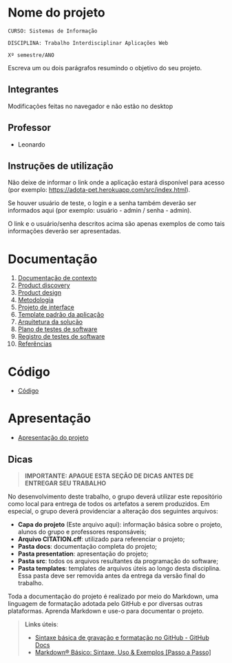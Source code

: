 # Nome do projeto

`CURSO: Sistemas de Informação`

`DISCIPLINA: Trabalho Interdisciplinar Aplicações Web`

`Xº semestre/ANO`

Escreva um ou dois parágrafos resumindo o objetivo do seu projeto.

## Integrantes

Modificações feitas no navegador e não estão no desktop

## Professor

* Leonardo

## Instruções de utilização

Não deixe de informar o link onde a aplicação estará disponível para acesso (por exemplo: https://adota-pet.herokuapp.com/src/index.html).

Se houver usuário de teste, o login e a senha também deverão ser informados aqui (por exemplo: usuário - admin / senha - admin).

O link e o usuário/senha descritos acima são apenas exemplos de como tais informações deverão ser apresentadas.

# Documentação

<ol>
<li><a href="docs/01-Contexto.md"> Documentação de contexto</a></li>
<li><a href="docs/02-Product-discovery.md"> Product discovery</a></li>
<li><a href="docs/03-Product-design.md"> Product design</a></li>
<li><a href="docs/04-Metodologia.md"> Metodologia</a></li>
<li><a href="docs/05-Projeto-interface.md"> Projeto de interface</a></li>
<li><a href="docs/06-Template-padrao.md"> Template padrão da aplicação</a></li>
<li><a href="docs/07-Arquitetura-solucao.md"> Arquitetura da solução</a></li>
<li><a href="docs/08-Plano-testes-software.md"> Plano de testes de software</a></li>
<li><a href="docs/09-Registro-testes-software.md"> Registro de testes de software</a></li>
<li><a href="docs/10-Referencias.md"> Referências</a></li>
</ol>

# Código

* <a href="src/README.md">Código</a>

# Apresentação

* <a href="presentation/README.md">Apresentação do projeto</a>

## Dicas 

> **IMPORTANTE: APAGUE ESTA SEÇÃO DE DICAS ANTES DE ENTREGAR SEU TRABALHO**

No desenvolvimento deste trabalho, o grupo deverá utilizar este repositório como local para entrega de todos os artefatos a serem produzidos. Em especial, o grupo deverá providenciar a alteração dos seguintes arquivos:

* **Capa do projeto** (Este arquivo aqui): informação básica sobre o projeto, alunos do grupo e professores responsáveis;
* **Arquivo CITATION.cff**: utilizado para referenciar o projeto;
* **Pasta docs**: documentação completa do projeto;
* **Pasta presentation**: apresentação do projeto;
* **Pasta src**: todos os arquivos resultantes da programação do software;
* **Pasta templates**: templates de arquivos úteis ao longo desta disciplina. Essa pasta deve ser removida antes da entrega da versão final do trabalho.

Toda a documentação do projeto é realizado por meio do Markdown, uma linguagem de formatação adotada pelo GitHub e por diversas outras plataformas. Aprenda Markdown e use-o para documentar o projeto.

> **Links úteis**:
> - [Sintaxe básica de gravação e formatação no GitHub - GitHub Docs](https://docs.github.com/pt/get-started/writing-on-github/getting-started-with-writing-and-formatting-on-github/basic-writing-and-formatting-syntax)
> - [Markdown® Básico: Sintaxe, Uso &amp; Exemplos [Passo a Passo]](https://markdown.net.br/sintaxe-basica/)
